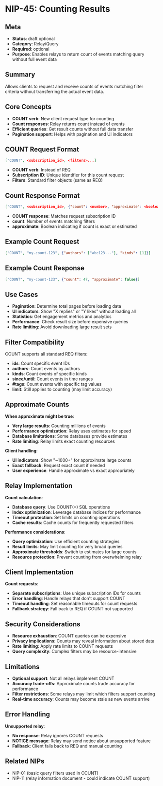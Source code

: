 # NIP-45: Counting Results

## Meta
- **Status**: draft optional
- **Category**: Relay/Query
- **Required**: optional
- **Purpose**: Enables relays to return count of events matching query without full event data

## Summary
Allows clients to request and receive counts of events matching filter criteria without transferring the actual event data.

## Core Concepts
- **COUNT verb**: New client request type for counting
- **Count responses**: Relay returns count instead of events
- **Efficient queries**: Get result counts without full data transfer
- **Pagination support**: Helps with pagination and UI indicators

## COUNT Request Format
```json
["COUNT", <subscription_id>, <filters>...]
```
- **COUNT verb**: Instead of REQ
- **Subscription ID**: Unique identifier for this count request  
- **Filters**: Standard filter objects (same as REQ)

## Count Response Format
```json
["COUNT", <subscription_id>, {"count": <number>, "approximate": <boolean>}]
```
- **COUNT response**: Matches request subscription ID
- **count**: Number of events matching filters
- **approximate**: Boolean indicating if count is exact or estimated

## Example Count Request
```json
["COUNT", "my-count-123", {"authors": ["abc123..."], "kinds": [1]}]
```

## Example Count Response
```json
["COUNT", "my-count-123", {"count": 47, "approximate": false}]
```

## Use Cases
- **Pagination**: Determine total pages before loading data
- **UI indicators**: Show "X replies" or "Y likes" without loading all
- **Statistics**: Get engagement metrics and analytics
- **Performance**: Check result size before expensive queries
- **Rate limiting**: Avoid downloading large result sets

## Filter Compatibility
COUNT supports all standard REQ filters:
- **ids**: Count specific event IDs
- **authors**: Count events by authors
- **kinds**: Count events of specific kinds
- **since/until**: Count events in time ranges
- **#tags**: Count events with specific tag values
- **limit**: Still applies to counting (may limit accuracy)

## Approximate Counts
**When approximate might be true**:
- **Very large results**: Counting millions of events
- **Performance optimization**: Relay uses estimates for speed
- **Database limitations**: Some databases provide estimates
- **Rate limiting**: Relay limits exact counting resources

**Client handling**:
- **UI indicators**: Show "~1000+" for approximate large counts
- **Exact fallback**: Request exact count if needed
- **User experience**: Handle approximate vs exact appropriately

## Relay Implementation
**Count calculation**:
- **Database query**: Use COUNT(*) SQL operations
- **Index optimization**: Leverage database indices for performance
- **Timeout protection**: Set limits on counting operations
- **Cache results**: Cache counts for frequently requested filters

**Performance considerations**:
- **Query optimization**: Use efficient counting strategies
- **Result limits**: May limit counting for very broad queries
- **Approximate thresholds**: Switch to estimates for large counts
- **Resource protection**: Prevent counting from overwhelming relay

## Client Implementation
**Count requests**:
- **Separate subscriptions**: Use unique subscription IDs for counts
- **Error handling**: Handle relays that don't support COUNT
- **Timeout handling**: Set reasonable timeouts for count requests
- **Fallback strategy**: Fall back to REQ if COUNT not supported

## Security Considerations
- **Resource exhaustion**: COUNT queries can be expensive
- **Privacy implications**: Counts may reveal information about stored data
- **Rate limiting**: Apply rate limits to COUNT requests
- **Query complexity**: Complex filters may be resource-intensive

## Limitations
- **Optional support**: Not all relays implement COUNT
- **Accuracy trade-offs**: Approximate counts trade accuracy for performance
- **Filter restrictions**: Some relays may limit which filters support counting
- **Real-time accuracy**: Counts may become stale as new events arrive

## Error Handling
**Unsupported relay**:
- **No response**: Relay ignores COUNT requests
- **NOTICE message**: Relay may send notice about unsupported feature
- **Fallback**: Client falls back to REQ and manual counting

## Related NIPs
- NIP-01 (basic query filters used in COUNT)
- NIP-11 (relay information document - could indicate COUNT support) 